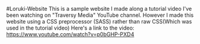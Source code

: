 #Loruki-Website
This is a sample website I made along a tutorial video I've been watching on "Traversy Media" YouTube channel.
However I made this website using a CSS preprocessor (SASS) rather than raw CSS(Which was used in the tutorial video)
Here's a link to the video: https://www.youtube.com/watch?v=p0bGHP-PXD4